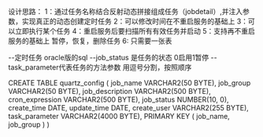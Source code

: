设计思路：
1：通过任务名称结合反射动态拼接组成任务（jobdetail）,并注入参数，实现真正的动态创建定时任务
2：可以修改时间在不重启服务的基础上
3：可以立即执行某个任务
4：重启服务后要扫描所有有效任务并启动
5：支持再不重启服务的基础上 暂停，恢复，删除任务
6: 只需要一张表


--定时任务 oracle版的sql
--job_status 是任务的状态 0启用1暂停
--task_parameter代表任务的方法参数 用逗号分割，按照顺序

CREATE TABLE quartz_config (
    job_name          VARCHAR2(50 BYTE),
    job_group         VARCHAR2(50 BYTE),
    job_description   VARCHAR2(500 BYTE),
    cron_expression   VARCHAR2(500 BYTE),
    job_status        NUMBER(10, 0),
    create_time       DATE,
    update_time       DATE,
    create_user       VARCHAR2(255 BYTE),
    task_parameter    VARCHAR2(4000 BYTE),
    PRIMARY KEY ( job_name, job_group )
)

